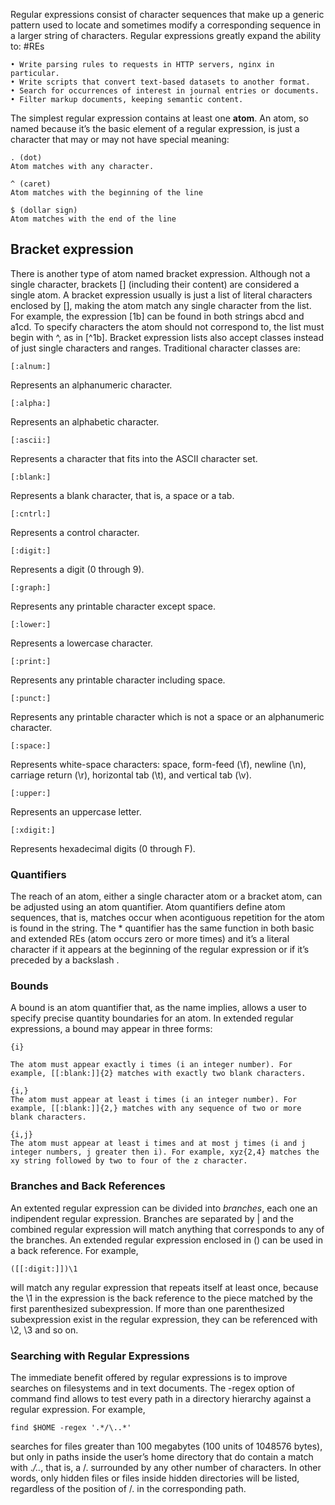 Regular expressions consist of character sequences that make up a generic pattern used to locate and sometimes modify a corresponding sequence in a larger string of characters. Regular expressions greatly expand the ability to: #REs

	• Write parsing rules to requests in HTTP servers, nginx in particular.
	• Write scripts that convert text-based datasets to another format.
	• Search for occurrences of interest in journal entries or documents.
	• Filter markup documents, keeping semantic content.

The simplest regular expression contains at least one **atom**. An atom, so named because it’s the basic element of a regular expression, is just a character that may or may not have special meaning:
```
. (dot)
Atom matches with any character.

^ (caret)
Atom matches with the beginning of the line

$ (dollar sign)
Atom matches with the end of the line
```

## Bracket expression

There is another type of atom named bracket expression. Although not a single character, brackets [] (including their content) are considered a single atom. A bracket expression usually is just a list of literal characters enclosed by [], making the atom match any single character from the list. For example, the expression [1b] can be found in both strings abcd and a1cd. To specify characters the atom should not correspond to, the list must begin with ^, as in [^1b].
Bracket expression lists also accept classes instead of just single characters and ranges. Traditional character classes are:
```
[:alnum:]
```
Represents an alphanumeric character.
```
[:alpha:]
```
Represents an alphabetic character.
```
[:ascii:]
```
Represents a character that fits into the ASCII character set.
```
[:blank:]
```
Represents a blank character, that is, a space or a tab.
```
[:cntrl:]
```
Represents a control character.
```
[:digit:]
```
Represents a digit (0 through 9).
```
[:graph:]
```
Represents any printable character except space.
```
[:lower:]
```
Represents a lowercase character.
```
[:print:]
```
Represents any printable character including space.
```
[:punct:]
```
Represents any printable character which is not a space or an alphanumeric character.
```
[:space:]
```
Represents white-space characters: space, form-feed (\f), newline (\n), carriage return (\r),
horizontal tab (\t), and vertical tab (\v).
```
[:upper:]
```
Represents an uppercase letter.
```
[:xdigit:]
```
Represents hexadecimal digits (0 through F).

### Quantifiers
The reach of an atom, either a single character atom or a bracket atom, can be adjusted using an
atom quantifier. Atom quantifiers define atom sequences, that is, matches occur when acontiguous repetition for the atom is found in the string.
The * quantifier has the same function in both basic and extended REs (atom occurs zero or more
times) and it’s a literal character if it appears at the beginning of the regular expression or if it’s
preceded by a backslash \.

### Bounds
A bound is an atom quantifier that, as the name implies, allows a user to specify precise quantity boundaries for an atom. In extended regular expressions, a bound may appear in three forms:

```
{i}

The atom must appear exactly i times (i an integer number). For example, [[:blank:]]{2} matches with exactly two blank characters.

{i,}
The atom must appear at least i times (i an integer number). For example, [[:blank:]]{2,} matches with any sequence of two or more blank characters.

{i,j}
The atom must appear at least i times and at most j times (i and j integer numbers, j greater then i). For example, xyz{2,4} matches the xy string followed by two to four of the z character.
```

### Branches and Back References
An extented regular expression can be divided into *branches*, each one an indipendent regular expression. Branches are separated by | and the combined regular expression will match anything that corresponds to any of the branches. 
An extended regular expression enclosed in () can be used in a back reference. For example,
```
([[:digit:]])\1
```
 will match any regular expression that repeats itself at least once, because the
\1 in the expression is the back reference to the piece matched by the first parenthesized
subexpression. If more than one parenthesized subexpression exist in the regular expression, they
can be referenced with \2, \3 and so on.

### Searching with Regular Expressions
The immediate benefit offered by regular expressions is to improve searches on filesystems and in
text documents. The -regex option of command find allows to test every path in a directory hierarchy against a regular expression. For example,
```
find $HOME -regex '.*/\..*'
```

searches for files greater than 100 megabytes (100 units of 1048576 bytes), but only in paths inside
the user’s home directory that do contain a match with .*/\..*, that is, a /. surrounded by any other number of characters. In other words, only hidden files or files inside hidden directories will be listed, regardless of the position of /. in the corresponding path.

